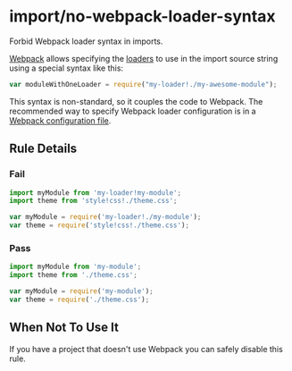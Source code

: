 # import/no-webpack-loader-syntax

Forbid Webpack loader syntax in imports.

[Webpack](http://webpack.github.io) allows specifying the [loaders](http://webpack.github.io/docs/loaders.html) to use in the import source string using a special syntax like this:
```js
var moduleWithOneLoader = require("my-loader!./my-awesome-module");
```

This syntax is non-standard, so it couples the code to Webpack. The recommended way to specify Webpack loader configuration is in a [Webpack configuration file](http://webpack.github.io/docs/loaders.html#loaders-by-config).

## Rule Details

### Fail

```js
import myModule from 'my-loader!my-module';
import theme from 'style!css!./theme.css';

var myModule = require('my-loader!./my-module');
var theme = require('style!css!./theme.css');
```

### Pass

```js
import myModule from 'my-module';
import theme from './theme.css';

var myModule = require('my-module');
var theme = require('./theme.css');
```

## When Not To Use It

If you have a project that doesn't use Webpack you can safely disable this rule.

